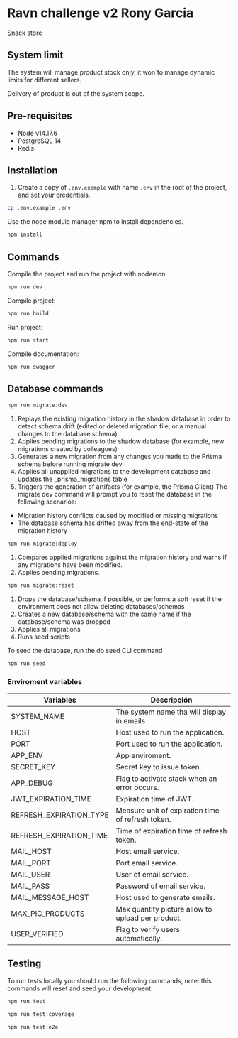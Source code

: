 # Ravn challenge v2 Rony Garcia

Snack store

## System limit
The system will manage product stock only, it won´to manage dynamic limits for different sellers. 

Delivery of product is out of the system scope.

## Pre-requisites
- Node v14.17.6
- PostgreSQL 14
- Redis

## Installation
1. Create a copy of `.env.example` with name `.env`
in the root of the project, and set your credentials.

```bash
cp .env.example .env
```

Use the node module manager npm to install dependencies.

```bash
npm install
```
## Commands

Compile the project and run the project with nodemon
```bash
npm run dev
``` 
Compile project:

```bash
npm run build
``` 
Run project: 
```bash
npm run start
``` 
Compile documentation:
```bash
npm run swagger
``` 

## Database commands

```bash
npm run migrate:dev
``` 
1. Replays the existing migration history in the shadow database in order to detect schema drift (edited or deleted migration file, or a manual changes to the database schema)
2. Applies pending migrations to the shadow database (for example, new migrations created by colleagues)
3. Generates a new migration from any changes you made to the Prisma schema before running migrate dev
4. Applies all unapplied migrations to the development database and updates the _prisma_migrations table
5. Triggers the generation of artifacts (for example, the Prisma Client)
The migrate dev command will prompt you to reset the database in the following scenarios:
- Migration history conflicts caused by modified or missing migrations
- The database schema has drifted away from the end-state of the migration history

```bash
npm run migrate:deploy
``` 
1. Compares applied migrations against the migration history and warns if any migrations have been modified.
2. Applies pending migrations.

```bash
npm run migrate:reset
``` 
1. Drops the database/schema if possible, or performs a soft reset if the environment does not allow deleting databases/schemas
2. Creates a new database/schema with the same name if the database/schema was dropped
3. Applies all migrations
4. Runs seed scripts

To seed the database, run the db seed CLI command
```bash
npm run seed
``` 

### Enviroment variables
| Variables| Descripción|  
| ----------- | -----------|
|SYSTEM_NAME                             |The system name tha will display in emails
|HOST 	                                 |Host used to run the application.
|PORT                                    |Port used to run the application.
|APP_ENV                                 |App enviroment.
|SECRET_KEY                              |Secret key to issue token.
|APP_DEBUG                               |Flag to activate stack when an error occurs.
|JWT_EXPIRATION_TIME                     |Expiration time of JWT. 
|REFRESH_EXPIRATION_TYPE                 |Measure unit of expiration time of refresh token.
|REFRESH_EXPIRATION_TIME                 |Time of expiration time of refresh token.
|MAIL_HOST                               |Host email service. 
|MAIL_PORT                               |Port email service.
|MAIL_USER                               |User of email service.
|MAIL_PASS                               |Password of email service.
|MAIL_MESSAGE_HOST                       |Host used to generate emails.
|MAX_PIC_PRODUCTS                        |Max quantity picture allow to upload per product.
|USER_VERIFIED                           |Flag to verify users automatically.

## Testing
To run tests locally you should run the following commands, note: this commands will reset and seed your development.

```bash
npm run test
``` 
```bash
npm run test:coverage
``` 
```bash
npm run test:e2e
``` 

